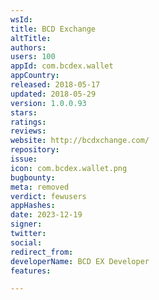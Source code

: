 ```yaml
---
wsId: 
title: BCD Exchange
altTitle: 
authors: 
users: 100
appId: com.bcdex.wallet
appCountry: 
released: 2018-05-17
updated: 2018-05-29
version: 1.0.0.93
stars: 
ratings: 
reviews: 
website: http://bcdxchange.com/
repository: 
issue: 
icon: com.bcdex.wallet.png
bugbounty: 
meta: removed
verdict: fewusers
appHashes: 
date: 2023-12-19
signer: 
twitter: 
social: 
redirect_from: 
developerName: BCD EX Developer
features: 

---
```


